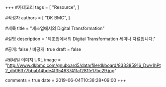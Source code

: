 +++
#카테고리
tags = [
    "Resource",
]

#작성자
authors = [
    "DK BMC",
]

#제목
title = "제조업에서의 Digital Transformation"

#설명
description = "제조업에서의 Digital Transformation 세미나 자료입니다."

#공개: false / 비공개: true
draft = false

#썸네일 이미지 URL
image = "http://www.dkbmc.com/gnuboard5/data/file/dkboard/833385916_Dwv1hPt2_db06377bbab14bde4f35463741faf281fe17bc29.jpg"

comments = true
date = 2019-06-04T10:38:28+09:00
+++

<!-- 게시글 내용 -->
